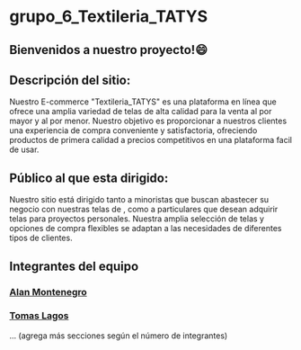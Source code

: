 # grupo_6_Textileria_TATYS

## Bienvenidos a nuestro proyecto!😄

## Descripción del sitio:

Nuestro E-commerce "Textileria_TATYS" es una plataforma en línea que ofrece una amplia variedad de telas de alta calidad para la venta al por mayor y al por menor. Nuestro objetivo es proporcionar a nuestros clientes una experiencia de compra conveniente y satisfactoria, ofreciendo productos de primera calidad a precios competitivos en una plataforma facil de usar.

## Público al que esta dirigido:

Nuestro sitio está dirigido tanto a minoristas que buscan abastecer su negocio con nuestras telas de , como a particulares que desean adquirir telas para proyectos personales. Nuestra amplia selección de telas y opciones de compra flexibles se adaptan a las necesidades de diferentes tipos de clientes. 

## Integrantes del equipo

### [Alan Montenegro]()


### [Tomas Lagos]()




... (agrega más secciones según el número de integrantes)

